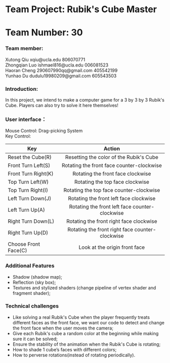 # Team Project: Rubik's Cube Master
# Team Number: 30

### Team member:
<p>Xutong Qiu         xqiu@ucla.edu              806070771<br>
Zhongqian Luo      ishmael816@ucla.edu        006081523<br>
Haoran Cheng       290607990qq@gmail.com      405542199<br>
Yunhao Du          dudulu19980209@gmail.com   605543503</p>

### Introduction:
In this project, we intend to make a computer game for a 3 by 3 by 3 Rubik's Cube. Players can also try to solve it here themselves!

### User interface：
<p>Mouse Control: Drag-picking System<br>
Key Control:</p>

| Key                  | Action                                          | 
| -------------        |:-------------:                                  | 
| Reset the Cube(R)    | Resetting the color of the Rubik's Cube         |
| Front Turn Left(S)   | Rotating the front face counter-clockwise       |    
| Front Turn Right(K)  | Rotating the front face clockwise               |
| Top Turn Left(W)     | Rotating the top face clockwise                 |
| Top Turn Right(I)    | Rotating the top face counter-clockwise         |
| Left Turn Down(J)    | Rotating the front left face clockwise          |  
| Left Turn Up(A)      | Rotating the front left face counter-clockwise  |
| Right Turn Down(L)   | Rotating the front right face clockwise         |
| Right Turn Up(D)     | Rotating the front right face counter-clockwise |
| Choose Front Face(C) | Look at the origin front face                   |

### Additional Features
* Shadow (shadow map); 
* Reflection (sky box); 
* Textures and stylized shaders (change pipeline of vertex shader and fragment shader); 

### Technical challenges
* Like solving a real Rubik's Cube when the player frequently treats different faces as the front face, we want our code to detect and change the front face when the user moves the camera; 
* Give each Rubik's cube a random color at the beginning while making sure it can be solved;
* Ensure the stability of the animation when the Rubik's Cube is rotating;
* How to shade 1 cube’s faces with different colors;
* How to perverse rotations(instead of rotating periodically).